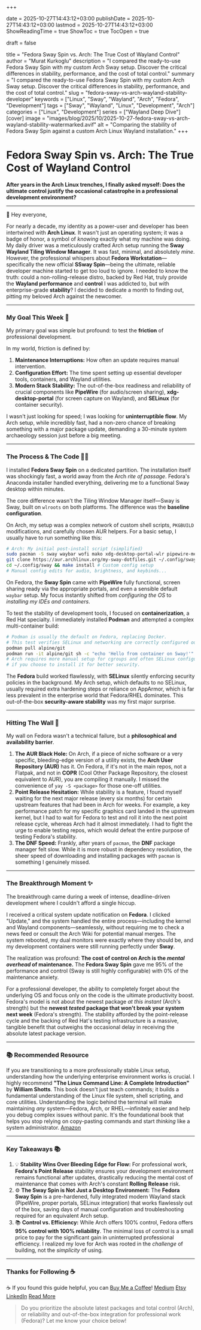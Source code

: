 +++

date = 2025-10-27T14:43:12+03:00
publishDate = 2025-10-27T14:43:12+03:00
lastmod = 2025-10-27T14:43:12+03:00
ShowReadingTime = true
ShowToc = true
TocOpen = true



draft = false 


title = "Fedora Sway Spin vs. Arch: The True Cost of Wayland Control"
author = "Murat Kurkoglu"
description = "I compared the ready-to-use Fedora Sway Spin with my custom Arch Sway setup. Discover the critical differences in stability, performance, and the cost of total control."
summary = "I compared the ready-to-use Fedora Sway Spin with my custom Arch Sway setup. Discover the critical differences in stability, performance, and the cost of total control."
slug = "fedora-sway-vs-arch-wayland-stability-developer"
keywords = ["Linux", "Sway", "Wayland", "Arch", "Fedora", "Development"]
tags = ["Sway", "Wayland", "Linux", "Development", "Arch"]
categories = ["Linux", "Development"]
series = ["Wayland Deep Dive"]
[cover]
    image = "images/blog/2025/10/2025-10-27-fedora-sway-vs-arch-wayland-stability-watermarked.avif"
    alt = "Comparing the stability of Fedora Sway Spin against a custom Arch Linux Wayland installation."
+++

# Fedora Sway Spin vs. Arch: The True Cost of Wayland Control

**After years in the Arch Linux trenches, I finally asked myself: Does the ultimate control justify the occasional catastrophe in a professional development environment?**

---

👋 Hey everyone,

For nearly a decade, my identity as a power-user and developer has been intertwined with **Arch Linux**. It wasn't just an operating system; it was a badge of honor, a symbol of *knowing* exactly what my machine was doing. My daily driver was a meticulously crafted Arch setup running the **Sway Wayland Tiling Window Manager**. It was fast, minimal, and absolutely *mine*. However, the professional whispers about **Fedora Workstation**—specifically the new official **SSway Spin**—being the ultimate, reliable developer machine started to get too loud to ignore. I needed to know the truth: could a non-rolling-release distro, backed by Red Hat, truly provide the **Wayland performance** and **control** I was addicted to, but with enterprise-grade **stability**? I decided to dedicate a month to finding out, pitting my beloved Arch against the newcomer.

---

### My Goal This Week 🎯

My primary goal was simple but profound: to test the **friction** of professional development.

In my world, friction is defined by:
1.  **Maintenance Interruptions:** How often an update requires manual intervention.
2.  **Configuration Effort:** The time spent setting up essential developer tools, containers, and Wayland utilities.
3.  **Modern Stack Stability:** The out-of-the-box readiness and reliability of crucial components like **PipeWire** (for audio/screen sharing), **xdg-desktop-portal** (for screen capture on Wayland), and **SELinux** (for container security).

I wasn't just looking for speed; I was looking for **uninterruptible flow**. My Arch setup, while incredibly fast, had a non-zero chance of breaking something with a major package update, demanding a 30-minute system archaeology session just before a big meeting.

---

### The Process & The Code 👨‍💻

I installed **Fedora Sway Spin** on a dedicated partition. The installation itself was shockingly fast, a world away from the Arch *rite of passage*. Fedora's Anaconda installer handled everything, delivering me to a functional Sway desktop within minutes.

The core difference wasn't the Tiling Window Manager itself—Sway is Sway, built on `wlroots` on both platforms. The difference was the **baseline configuration**.

On Arch, my setup was a complex network of custom shell scripts, `PKGBUILD` modifications, and carefully chosen AUR helpers. For a basic setup, I usually have to run something like this:

~~~bash
# Arch: My initial post-install script (simplified)
sudo pacman -S sway waybar wofi mako xdg-desktop-portal-wlr pipewire-media-session
git clone https://aur.archlinux.org/my-sway-dotfiles.git ~/.config/sway
cd ~/.config/sway && make install # Custom config setup
# Manual config edits for audio, brightness, and keybinds...
~~~

On Fedora, the **Sway Spin** came with **PipeWire** fully functional, screen sharing ready via the appropriate portals, and even a sensible default `waybar` setup. My focus instantly shifted from *configuring the OS* to *installing my IDEs and containers*.

To test the stability of development tools, I focused on **containerization**, a Red Hat specialty. I immediately installed **Podman** and attempted a complex multi-container build:

~~~bash
# Podman is usually the default on Fedora, replacing Docker.
# This test verifies SELinux and networking are correctly configured out-of-the-box.
podman pull alpine/git
podman run -it alpine/git sh -c "echo 'Hello from container on Sway!'"
# Arch requires more manual setup for cgroups and often SELinux configuration
# if you choose to install it for better security.
~~~

The **Fedora** build worked flawlessly, with **SELinux** silently enforcing security policies in the background. My Arch setup, which defaults to no SELinux, usually required extra hardening steps or reliance on AppArmor, which is far less prevalent in the enterprise world that Fedora/RHEL dominates. This out-of-the-box **security-aware stability** was my first major surprise.

---

### Hitting The Wall 🧱

My wall on Fedora wasn't a technical failure, but a **philosophical and availability barrier**.

1.  **The AUR Black Hole:** On Arch, if a piece of niche software or a very specific, bleeding-edge version of a utility exists, the **Arch User Repository (AUR)** has it. On Fedora, if it's not in the main repos, not a Flatpak, and not in **COPR** (Cool Other Package Repository, the closest equivalent to AUR), you are compiling it manually. I missed the convenience of `yay -S <package>` for those one-off utilities.
2.  **Point Release Hesitation:** While stability is a feature, I found myself waiting for the next major release (every six months) for certain upstream features that had been in Arch for weeks. For example, a key performance patch for my specific graphics card landed in the upstream kernel, but I had to wait for Fedora to test and roll it into the next point release cycle, whereas Arch had it almost immediately. I had to fight the urge to enable testing repos, which would defeat the entire purpose of testing Fedora's stability.
3.  **The DNF Speed:** Frankly, after years of `pacman`, the **DNF** package manager felt slow. While it is more robust in dependency resolution, the sheer speed of downloading and installing packages with `pacman` is something I genuinely missed.

---

### The Breakthrough Moment ✨

The breakthrough came during a week of intense, deadline-driven development where I couldn't afford a single hiccup.

I received a critical system update notification on **Fedora**. I clicked "Update," and the system handled the entire process—including the kernel and Wayland components—seamlessly, without requiring me to check a news feed or consult the Arch Wiki for potential manual merges. The system rebooted, my dual monitors were exactly where they should be, and my development containers were still running perfectly under **Sway**.

The realization was profound: **The cost of control on Arch is the *mental overhead* of maintenance.** The **Fedora Sway Spin** gave me 95% of the performance and control (Sway is still highly configurable) with 0% of the maintenance anxiety.

For a professional developer, the ability to completely forget about the underlying OS and focus only on the code is the ultimate productivity boost. Fedora's model is not about the newest package *at this instant* (Arch's strength) but the **newest *tested* package that won't break your system next week** (Fedora's strength). The stability afforded by the point-release cycle and the backing of Red Hat's testing infrastructure is a massive, tangible benefit that outweighs the occasional delay in receiving the absolute latest package version.

---

### 📚 Recommended Resource

If you are transitioning to a more professionally stable Linux setup, understanding how the underlying enterprise environment works is crucial. I highly recommend **"The Linux Command Line: A Complete Introduction"** by **William Shotts**. This book doesn't just teach commands; it builds a fundamental understanding of the Linux file system, shell scripting, and core utilities. Understanding the logic behind the terminal will make maintaining *any* system—Fedora, Arch, or RHEL—infinitely easier and help you debug complex issues without panic. It's the foundational book that helps you stop relying on copy-pasting commands and start *thinking* like a system administrator. [Amazon](https://www.amazon.com/Linux-Command-Line-2nd-Introduction/dp/1593279523)

---

### Key Takeaways 📚
1.  💡 **Stability Wins Over Bleeding Edge for Flow:** For professional work, **Fedora's Point Release** stability ensures your development environment remains functional after updates, drastically reducing the mental cost of maintenance that comes with Arch's constant **Rolling Release** risk.
2.  ⚙️ **The Sway Spin is Not Just a Desktop Environment:** The **Fedora Sway Spin** is a pre-hardened, fully integrated modern Wayland stack (PipeWire, proper portals, SELinux integration) that works flawlessly out of the box, saving days of manual configuration and troubleshooting required for an equivalent Arch setup.
3.  📚 **Control vs. Efficiency:** While Arch offers 100% control, Fedora offers **95% control with 100% reliability**. The minimal loss of control is a small price to pay for the significant gain in uninterrupted professional efficiency. I realized my love for Arch was rooted in the *challenge* of building, not the *simplicity* of using.

---

### Thanks for Following ☕
☕ If you found this guide helpful, you can [Buy Me a Coffee](https://buymeacoffee.com/orioninsist)!
[Medium](https://orioninsist.medium.com/subscribe)
[Etsy](https://www.etsy.com/shop/orioninsist)
[LinkedIn](https://www.linkedin.com/company/orioninsist/)
[Read More](https://orioninsist.org/blog/force-dark-mode-on-all-websites-in-chrome/)

> Do you prioritize the absolute latest packages and total control (Arch), or reliability and out-of-the-box integration for professional work (Fedora)? Let me know your choice below!